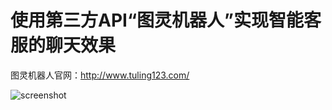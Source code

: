# 使用第三方API“图灵机器人”实现智能客服的聊天效果
图灵机器人官网：http://www.tuling123.com/

![screenshot](https://github.com/ykmeory/TuringRobots/blob/master/screenshot.jpg "截图")
